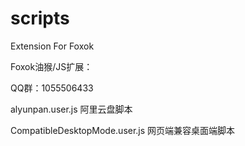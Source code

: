 # scripts
Extension For Foxok

Foxok油猴/JS扩展：


QQ群：1055506433


alyunpan.user.js 阿里云盘脚本

CompatibleDesktopMode.user.js 网页端兼容桌面端脚本
